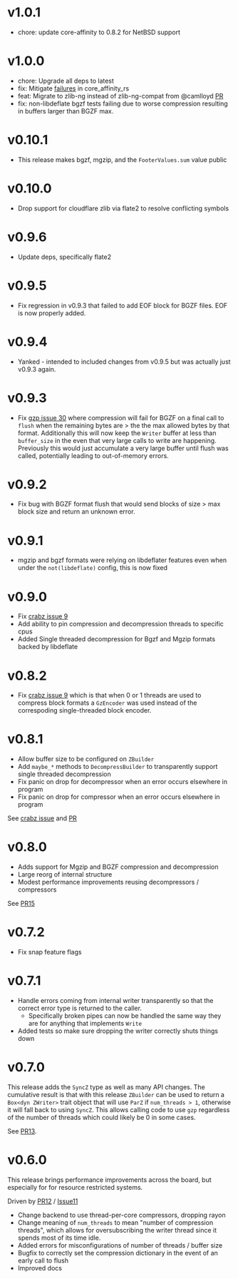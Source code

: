 # v1.0.1

- chore: update core-affinity to 0.8.2 for NetBSD support

# v1.0.0

- chore: Upgrade all deps to latest
- fix: Mitigate [failures](https://github.com/sstadick/gzp/issues/58) in core_affinity_rs
- feat: Migrate to zlib-ng instead of zlib-ng-compat from @camlloyd [PR](https://github.com/sstadick/gzp/pull/54)
- fix: non-libdeflate bgzf tests failing due to worse compression resulting in buffers larger than BGZF max.

# v0.10.1

- This release makes bgzf, mgzip, and the `FooterValues.sum` value public

# v0.10.0

- Drop support for cloudflare zlib via flate2 to resolve conflicting symbols

# v0.9.6

- Update deps, specifically flate2

# v0.9.5

- Fix regression in v0.9.3 that failed to add EOF block for BGZF files. EOF is now properly added.

# v0.9.4

- Yanked - intended to included changes from v0.9.5 but was actually just v0.9.3 again.

# v0.9.3

- Fix [gzp issue 30](https://github.com/sstadick/gzp/issues/30) where compression will fail for BGZF on a final call to `flush` when the remaining bytes are > the the max allowed bytes by that format. Additionally this will now keep the `Writer` buffer at less than `buffer_size` in the even that very large calls to write are happening. Previously this would just accumulate a very large buffer until flush was called, potentially leading to out-of-memory errors.

# v0.9.2

- Fix bug with BGZF format flush that would send blocks of size > max block size and return an unknown error.

# v0.9.1

- mgzip and bgzf formats were relying on libdeflater features even when under the `not(libdeflate)` config, this is now fixed

# v0.9.0

- Fix [crabz issue 9](https://github.com/sstadick/crabz/issues/11)             
- Add ability to pin compression and decompression threads to specific cpus
- Added Single threaded decompression for Bgzf and Mgzip formats backed by libdeflate

# v0.8.2

- Fix [crabz issue 9](https://github.com/sstadick/crabz/issues/9) which is that when 0 or 1 threads are used to compress block formats a `GzEncoder` was used instead of the correspoding single-threaded block encoder.

# v0.8.1

- Allow buffer size to be configured on `ZBuilder`
- Add `maybe_*` methods to `DecompressBuilder` to transparently support single threaded decompression
- Fix panic on drop for decompressor when an error occurs elsewhere in program
- Fix panic on drop for compressor when an error occurs elsewhere in program

See [crabz issue](https://github.com/sstadick/crabz/issues/7)
and [PR](https://github.com/sstadick/gzp/pull/16)

# v0.8.0

- Adds support for Mgzip and BGZF compression and decompression
- Large reorg of internal structure
- Modest performance improvements reusing decompressors / compressors

See [PR15](https://github.com/sstadick/gzp/pull/15)

# v0.7.2

- Fix snap feature flags

# v0.7.1

- Handle errors coming from internal writer transparently so that the correct error type is returned to the caller.
  - Specifically broken pipes can now be handled the same way they are for anything that implements `Write`
- Added tests so make sure dropping the writer correctly shuts things down

# v0.7.0

This release adds the `SyncZ` type as well as many API changes.
The cumulative result is that with this release `ZBuilder` can be used to return a `Box<dyn ZWriter>` trait object that will use `ParZ` if `num_threads > 1`, otherwise it will fall back to using `SyncZ`.
This allows calling code to use `gzp` regardless of the number of threads which could likely be 0 in some cases.

See [PR13](https://github.com/sstadick/gzp/pull/13).

# v0.6.0

This release brings performance improvements across the board, but especially for for resource restricted systems.

Driven by [PR12](https://github.com/sstadick/gzp/pull/12) / [Issue11](https://github.com/sstadick/gzp/issues/11)

- Change backend to use thread-per-core compressors, dropping rayon
- Change meaning of `num_threads` to mean "number of compression threads", which allows for oversubscribing the writer thread since it spends most of its time idle. 
- Added errors for misconfigurations of number of threads / buffer size
- Bugfix to correctly set the compression dictionary in the event of an early call to flush
- Improved docs
